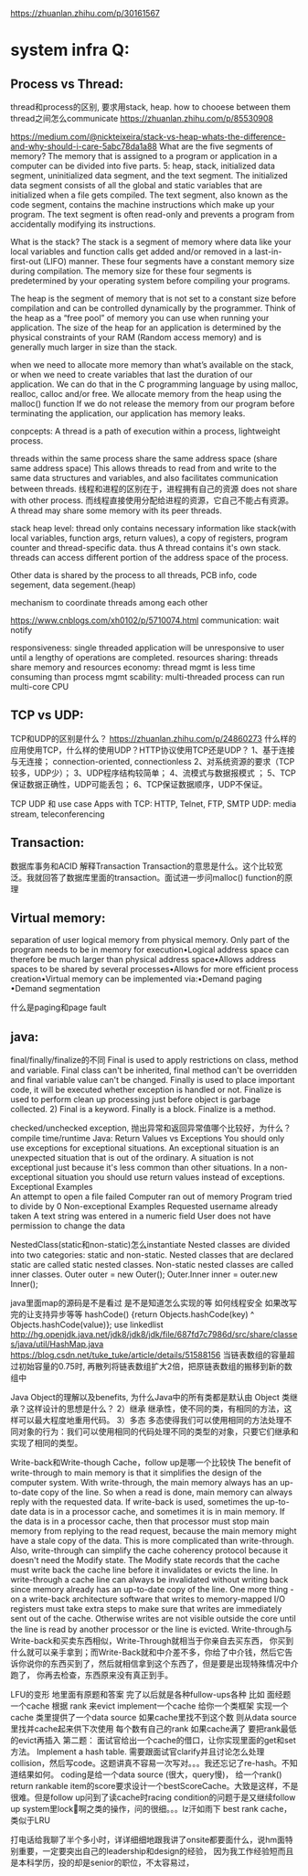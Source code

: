 https://zhuanlan.zhihu.com/p/30161567

# system infra Q:

## Process vs Thread:
thread和process的区别, 要求用stack, heap. how to chooese between them
thread之间怎么communicate
https://zhuanlan.zhihu.com/p/85530908

https://medium.com/@nickteixeira/stack-vs-heap-whats-the-difference-and-why-should-i-care-5abc78da1a88
What are the five segments of memory?
 The memory that is assigned to a program or application in a computer can be divided into five parts. 
 5: heap, stack, initialized data segment, uninitialized data segment, and the text segment.
   The initialized data segment consists of all the global and static variables that are initialized when a file gets compiled.
   The text segment, also known as the code segment, contains the machine instructions which make up your program. The text segment is often read-only and prevents a program from accidentally modifying its instructions.

What is the stack?
The stack is a segment of memory where data like your local variables and function calls get added and/or removed in a last-in-first-out (LIFO) manner.
These four segments have a constant memory size during compilation. The memory size for these four segments is predetermined by your operating system before compiling your programs.

The heap is the segment of memory that is not set to a constant size before compilation and can be controlled dynamically by the programmer. Think of the heap as a “free pool” of memory you can use when running your application. The size of the heap for an application is determined by the physical constraints of your RAM (Random access memory) and is generally much larger in size than the stack.

when we need to allocate more memory than what’s available on the stack, or when we need to create variables that last the duration of our application. We can do that in the C programming language by using malloc, realloc, calloc and/or free. 
We allocate memory from the heap using the malloc() function
If we do not release the memory from our program before terminating the application, our application has memory leaks.

 conpcepts: A thread is a path of execution within a process, lightweight process.

 threads within the same process share the same address space 
 (share same address space)
This allows threads to read from and write to the same data structures and variables, and also facilitates communication between threads.
线程和进程的区别在于，进程拥有自己的资源 does not share with other process. 
而线程直接使用分配给进程的资源，它自己不能占有资源。A thread may share some memory with its peer threads.

stack heap level: thread only contains necessary information like stack(with local variables, function args, return values),
a copy of registers, program counter and thread-specific data. thus A thread contains it's own stack.
threads can access different portion of the address space of the process.

 Other data is shared by the process to all threads, PCB info,
code segement, data segement.(heap) 

mechanism to coordinate threads among each other

https://www.cnblogs.com/xh0102/p/5710074.html
communication: wait notify

responsiveness:
single threaded application will be unresponsive to user until a lengthy of operations are completed.
resources sharing:
threads share memory and resources
economy:
thread mgmt is less time consuming than process mgmt
scability:
multi-threaded process can run multi-core CPU

## TCP vs UDP:
TCP和UDP的区别是什么？ https://zhuanlan.zhihu.com/p/24860273
什么样的应用使用TCP，什么样的使用UDP？HTTP协议使用TCP还是UDP？
1、基于连接与无连接； connection-oriented, connectionless
2、对系统资源的要求（TCP较多，UDP少）；
3、UDP程序结构较简单；
4、流模式与数据报模式 ；
5、TCP保证数据正确性，UDP可能丢包；
6、TCP保证数据顺序，UDP不保证。

TCP UDP 和 use case
Apps with TCP: HTTP, Telnet, FTP, SMTP
UDP: media stream, teleconferencing

## Transaction:
数据库事务和ACID 解释Transaction
Transaction的意思是什么。这个比较宽泛。我就回答了数据库里面的transaction。面试进一步问malloc() function的原理

## Virtual memory:
separation of user logical memory from physical memory.
Only part of the program needs to be in memory for execution•Logical address space can therefore be much larger than physical address space•Allows address spaces to be shared by several processes•Allows for more efficient process creation•Virtual memory can be implemented via:•Demand paging •Demand segmentation

什么是paging和page fault

## java:
final/finally/finalize的不同
	Final is used to apply restrictions on class, method and variable. Final class can't be inherited, final method can't be overridden and final variable value can't be changed.	Finally is used to place important code, it will be executed whether exception is handled or not.	Finalize is used to perform clean up processing just before object is garbage collected.
2)	Final is a keyword.	Finally is a block.	Finalize is a method.

checked/unchecked exception, 抛出异常和返回异常值哪个比较好，为什么？
compile time/runtime
Java: Return Values vs Exceptions
You should only use exceptions for exceptional situations. An exceptional situation is an unexpected situation that is out of the ordinary. A situation is not exceptional just because it's less common than other situations. In a non-exceptional situation you should use return values instead of exceptions.
Exceptional Examples	
An attempt to open a file failed
Computer ran out of memory
Program tried to divide by 0
Non-exceptional Examples
Requested username already taken
A text string was entered in a numeric field
User does not have permission to change the data

NestedClass(static和non-static)怎么instantiate
Nested classes are divided into two categories: static and non-static. Nested classes that are declared static are called static nested classes. Non-static nested classes are called inner classes.
Outer outer = new Outer();
Outer.Inner inner = outer.new Inner();

java里面map的源码是不是看过 是不是知道怎么实现的等 如何线程‍‍‍‌‍‍‍‍‍‌‍‍‌‍‌‍‌‍‍安全 如果改写完的让支持异步等等
hashCode() {return Objects.hashCode(key) ^ Objects.hashCode(value)};
use linkedlist
http://hg.openjdk.java.net/jdk8/jdk8/jdk/file/687fd7c7986d/src/share/classes/java/util/HashMap.java
https://blog.csdn.net/tuke_tuke/article/details/51588156
当链表数组的容量超过初始容量的0.75时, 再散列将链表数组扩大2倍，把原链表数组的搬移到新的数组中

Java Object的理解以及benefits, 为什么Java中的所有类都是默认由 Object 类继承？这样设计的思想是什么？
2）继承
继承性，使不同的类，有相同的方法，这样可以最大程度地重用代码。
3）多态
多态使得我们可以使用相同的方法处理不同对象的行为：我们可以使用相同的代码处理不同的类型的对象，只要它们继承和实现了相同的类型。

Write-back和Write-though Cache，follow up是哪一个比较快
The benefit of write-through to main memory is that it simplifies the design of the computer system. With write-through, the main memory always has an up-to-date copy of the line. So when a read is done, main memory can always reply with the requested data.
If write-back is used, sometimes the up-to-date data is in a processor cache, and sometimes it is in main memory. If the data is in a processor cache, then that processor must stop main memory from replying to the read request, because the main memory might have a stale copy of the data. This is more complicated than write-through.
Also, write-through can simplify the cache coherency protocol because it doesn't need the Modify state. The Modify state records that the cache must write back the cache line before it invalidates or evicts the line. In write-through a cache line can always be invalidated without writing back since memory already has an up-to-date copy of the line.
One more thing - on a write-back architecture software that writes to memory-mapped I/O registers must take extra steps to make sure that writes are immediately sent out of the cache. Otherwise writes are not visible outside the core until the line is read by another processor or the line is evicted.
Write-through与Write-back和买卖东西相似，Write-Through就相当于你亲自去买东西，
你买到什么就可以亲手拿到；而Write-Back就和中介差不多，你给了中介钱，然后它告
诉你说你的东西买到了，然后就相信拿到这个东西了，但是要是出现特殊情况中介跑了，
你再去检查，东西原来没有真正到手。



LFU的变形 地里面有原题和答案 完了以后就是各种fullow-ups各种 比如
面经题 一个cache 根据 rank 来evict
implement一个cache
给你一个类框架 实现一个cache 类里提供了一个data source 如果cache里找不到这个数 则从data source里找并cache起来供下次使用 每个数有自‍‍‍‌‍‍‍‍‍‌‍‍‌‍‌‍‌‍‍己的rank 如果cache满了 要把rank最低的evict再插入
第二题： 面试官给出一个cache的借口，让你实现里面的get和set方法。
Implement a hash table. 需要跟面试官clarify并且讨论怎么处理collision，然后写code。这题讲真不容易一次写对。。。我还忘记了re-hash。不知道结果如何。
coding是给一个data source (很大，query慢)， 给一个rank() return rankable item的score要求设计一个bestScoreCache。大致是这样，不是很难。但是fo‍‍‍‌‍‍‍‍‍‌‍‍‌‍‌‍‌‍‍llow up问到了读cache时racing condition的问题于是又继续follow up system里lock啊之类的操作，问的很细。。。lz汗如雨下
best rank cache， 类似于LRU

打电话给我聊了半个多小时，详详细细地跟我讲了onsite都要面什么，说hm面特别重要，一定要突出自己的leadership和design的经验，
因为我工作经验短而且是本科学历，投的却是senior的职位，不太容易过，
